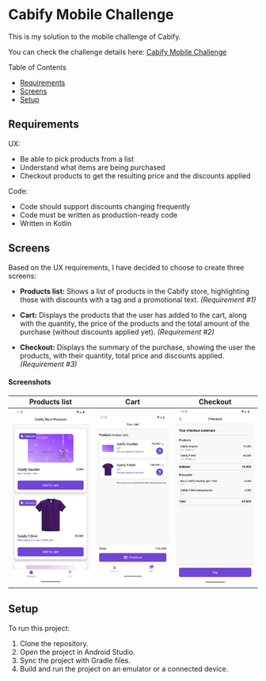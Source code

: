 # Cabify Mobile Challenge

This is my solution to the mobile challenge of Cabify.

You can check the challenge details here: [Cabify Mobile Challenge](https://github.com/cabify/MobileChallenge)

Table of Contents
- [Requirements](#requirements)
- [Screens](#screens)
- [Setup](#setup)

## Requirements

UX:

- Be able to pick products from a list
- Understand what items are being purchased
- Checkout products to get the resulting price and the discounts applied

Code:

- Code should support discounts changing frequently
- Code must be written as production-ready code
- Written in Kotlin
  
## Screens

Based on the UX requirements, I have decided to choose to create three screens:

- **Products list:** Shows a list of products in the Cabify store, highlighting those with discounts with a tag and a promotional text. *(Requirement #1)*

- **Cart:** Displays the products that the user has added to the cart, along with the quantity, the price of the products and the total amount of the purchase (without discounts applied yet). *(Requirement #2)*

- **Checkout:** Displays the summary of the purchase, showing the user the products, with their quantity, total price and discounts applied. *(Requirement #3)*

#### Screenshots

|                      Products list                      |                      Cart                      |                      Checkout                      |
|:-------------------------------------------------------:|:----------------------------------------------:|:--------------------------------------------------:|
| <img src=".github/screenshots/products_list.png" width="200" /> | <img src=".github/screenshots/cart.png" width="200" /> | <img src=".github/screenshots/checkout.png" width="200" /> |

## Setup
To run this project:

1. Clone the repository.
2. Open the project in Android Studio.
3. Sync the project with Gradle files.
4. Build and run the project on an emulator or a connected device.

